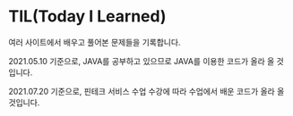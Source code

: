 # TIL(Today I Learned)

여러 사이트에서 배우고 풀어본 문제들을 기록합니다.

2021.05.10 기준으로, JAVA를 공부하고 있으므로 JAVA를 이용한 코드가 올라 올 것 입니다.

2021.07.20 기준으로, 핀테크 서비스 수업 수강에 따라 수업에서 배운 코드가 올라 올 것입니다.
